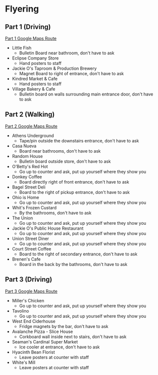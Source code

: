 # Flyering

## Part 1 (Driving)

[Part 1 Google Maps Route](https://maps.app.goo.gl/n4LBASyysysrdG157)

- Little Fish
  - Bulletin Board near bathroom, don't have to ask
- Eclipse Company Store
  - Hand posters to staff
- Jackie O's Taproom & Production Brewery
  - Magnet Board to right of entrance, don't have to ask
- Kindred Market & Cafe
  - Hand posters to staff
- Village Bakery & Cafe
  - Bulletin board on walls surrounding main entrance door, don't have to ask

## Part 2 (Walking)

[Part 2 Google Maps Route](https://maps.app.goo.gl/R89j4pKB1KarC3mM8)

- Athens Underground
  - Tape/pin outside the downstairs entrance, don't have to ask
- Casa Nueva
  - Board near bathrooms, don't have to ask
- Random House
  - Bulletin board outside store, don't have to ask
- O'Betty's Red Hot
  - Go up to counter and ask, put up yourself where they show you
- Donkey Coffee
  - Board directly right of front entrance, don't have to ask
- Bagel Street Deli
  - Board to the right of pickup entrance, don't have to ask
- Ohio is Home
  - Go up to counter and ask, put up yourself where they show you
- Whit's Frozen Custard
  - By the bathrooms, don't have to ask
- The Union
  - Go up to counter and ask, put up yourself where they show you
- Jackie O's Public House Restaurant
  - Go up to counter and ask, put up yourself where they show you
- Union Street Diner
  - Go up to counter and ask, put up yourself where they show you
- Court Street Coffee
  - Board to the right of secondary entrance, don't have to ask
- Brenen's Cafe
  - Board in the back by the bathrooms, don't have to ask

## Part 3 (Driving)

[Part 3 Google Maps Route](https://maps.app.goo.gl/scTxXMHfYJKTnsJJ8)

- Miller's Chicken
  - Go up to counter and ask, put up yourself where they show you
- Tavolino
  - Go up to counter and ask, put up yourself where they show you
- West End Ciderhouse
  - Fridge magnets by the bar, don't have to ask
- Avalanche Pizza - Slice House
  - Corkboard wall inside next to stairs, don't have to ask
- Seaman's Cardinal Super Market
  - Ice cooler at entrance, don't have to ask
- Hyacinth Bean Florist
  - Leave posters at counter with staff
- White's Mill
  - Leave posters at counter with staff
